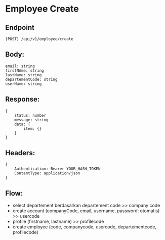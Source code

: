 # Employee Create

## Endpoint
```
[POST] /api/v1/employee/create
```

## Body:

```
email: string
firstNAme: string
lastName: string
departementCode: string
userName: string
```

## Response:

```
{
    status: number
    message: string
    data: {
        item: {}
    }
}
```

## Headers:

```
{
    Authentication: Bearer YOUR_HASH_TOKEN
    ContentType: application/json
}
```

## Flow:

- select departement berdasarkan departement code >> company code
- create account (companyCode, email, username, password: otomatis) >> usercode
- profile (firstname, lastname) >> profilecode
- create employee (code, companycode, usercode, departementcode, profilecode)
